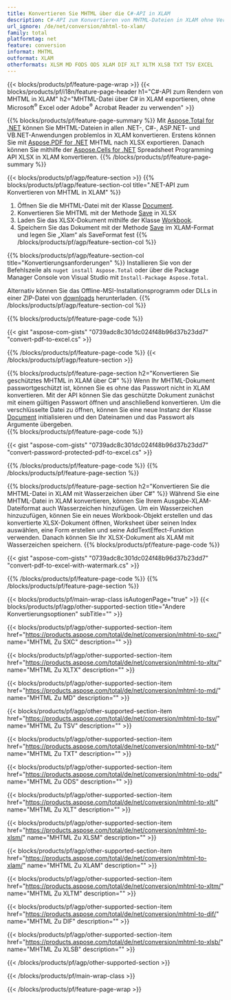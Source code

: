 ```yaml
---
title: Konvertieren Sie MHTML über die C#-API in XLAM
description: C#-API zum Konvertieren von MHTML-Dateien in XLAM ohne Verwendung von Microsoft Excel oder Adobe Reader
url_ignore: /de/net/conversion/mhtml-to-xlam/
family: total
platformtag: net
feature: conversion
informat: MHTML
outformat: XLAM
otherformats: XLSM MD FODS ODS XLAM DIF XLT XLTM XLSB TXT TSV EXCEL
---
```

{{< blocks/products/pf/feature-page-wrap >}}
{{< blocks/products/pf/i18n/feature-page-header h1="C#-API zum Rendern von MHTML in XLAM" h2="MHTML-Datei über C# in XLAM exportieren, ohne Microsoft<sup>&reg;</sup> Excel oder Adobe<sup>&reg;</sup> Acrobat Reader zu verwenden" >}}

{{% blocks/products/pf/feature-page-summary %}}
Mit [Aspose.Total for .NET](https://products.aspose.com/total/net/) können Sie MHTML-Dateien in allen .NET-, C#-, ASP.NET- und VB.NET-Anwendungen problemlos in XLAM konvertieren. Erstens können Sie mit [Aspose.PDF for .NET](https://products.aspose.com/pdf/net/) MHTML nach XLSX exportieren. Danach können Sie mithilfe der [Aspose.Cells for .NET](https://products.aspose.com/cells/net/) Spreadsheet Programming API XLSX in XLAM konvertieren.
{{% /blocks/products/pf/feature-page-summary  %}}

{{< blocks/products/pf/agp/feature-section >}}
{{% blocks/products/pf/agp/feature-section-col title=".NET-API zum Konvertieren von MHTML in XLAM" %}}
1. Öffnen Sie die MHTML-Datei mit der Klasse [Document](https://reference.aspose.com/pdf/net/aspose.pdf/document).
2. Konvertieren Sie MHTML mit der Methode [Save](https://reference.aspose.com/pdf/net/aspose.pdf.document/save/methods/5) in XLSX
3. Laden Sie das XLSX-Dokument mithilfe der Klasse [Workbook](https://reference.aspose.com/cells/net/aspose.cells/workbook).
4. Speichern Sie das Dokument mit der Methode [Save](https://reference.aspose.com/cells/net/aspose.cells.workbook/save/methods/4) im XLAM-Format und legen Sie „Xlam“ als SaveFormat fest
{{% /blocks/products/pf/agp/feature-section-col %}}

{{% blocks/products/pf/agp/feature-section-col title="Konvertierungsanforderungen" %}}
Installieren Sie von der Befehlszeile als ```nuget install Aspose.Total``` oder über die Package Manager Console von Visual Studio mit ```Install-Package Aspose.Total```.

Alternativ können Sie das Offline-MSI-Installationsprogramm oder DLLs in einer ZIP-Datei von [downloads](https://downloads.aspose.com/total/net) herunterladen.
{{% /blocks/products/pf/agp/feature-section-col %}}

{{% blocks/products/pf/feature-page-code %}}

{{< gist "aspose-com-gists" "0739adc8c301dc024f48b96d37b23dd7" "convert-pdf-to-excel.cs" >}}


{{% /blocks/products/pf/feature-page-code %}}
{{< /blocks/products/pf/agp/feature-section >}}

{{% blocks/products/pf/feature-page-section  h2="Konvertieren Sie geschütztes MHTML in XLAM über C#" %}}
Wenn Ihr MHTML-Dokument passwortgeschützt ist, können Sie es ohne das Passwort nicht in XLAM konvertieren. Mit der API können Sie das geschützte Dokument zunächst mit einem gültigen Passwort öffnen und anschließend konvertieren. Um die verschlüsselte Datei zu öffnen, können Sie eine neue Instanz der Klasse [Document](https://reference.aspose.com/pdf/net/aspose.pdf/document) initialisieren und den Dateinamen und das Passwort als Argumente übergeben.  
{{% blocks/products/pf/feature-page-code %}}

{{< gist "aspose-com-gists" "0739adc8c301dc024f48b96d37b23dd7" "convert-password-protected-pdf-to-excel.cs" >}}

{{% /blocks/products/pf/feature-page-code  %}}
{{% /blocks/products/pf/feature-page-section %}}

{{% blocks/products/pf/feature-page-section  h2="Konvertieren Sie die MHTML-Datei in XLAM mit Wasserzeichen über C#" %}}
Während Sie eine MHTML-Datei in XLAM konvertieren, können Sie Ihrem Ausgabe-XLAM-Dateiformat auch Wasserzeichen hinzufügen. Um ein Wasserzeichen hinzuzufügen, können Sie ein neues Workbook-Objekt erstellen und das konvertierte XLSX-Dokument öffnen, Worksheet über seinen Index auswählen, eine Form erstellen und seine AddTextEffect-Funktion verwenden. Danach können Sie Ihr XLSX-Dokument als XLAM mit Wasserzeichen speichern. 
{{% blocks/products/pf/feature-page-code %}}

{{< gist "aspose-com-gists" "0739adc8c301dc024f48b96d37b23dd7" "convert-pdf-to-excel-with-watermark.cs" >}}

{{% /blocks/products/pf/feature-page-code  %}}
{{% /blocks/products/pf/feature-page-section %}}

{{< blocks/products/pf/main-wrap-class isAutogenPage="true" >}}
{{< blocks/products/pf/agp/other-supported-section title="Andere Konvertierungsoptionen" subTitle="" >}}

{{< blocks/products/pf/agp/other-supported-section-item href="https://products.aspose.com/total/de/net/conversion/mhtml-to-sxc/" name="MHTML Zu SXC" description="" >}}

{{< blocks/products/pf/agp/other-supported-section-item href="https://products.aspose.com/total/de/net/conversion/mhtml-to-xltx/" name="MHTML Zu XLTX" description="" >}}

{{< blocks/products/pf/agp/other-supported-section-item href="https://products.aspose.com/total/de/net/conversion/mhtml-to-md/" name="MHTML Zu MD" description="" >}}

{{< blocks/products/pf/agp/other-supported-section-item href="https://products.aspose.com/total/de/net/conversion/mhtml-to-tsv/" name="MHTML Zu TSV" description="" >}}

{{< blocks/products/pf/agp/other-supported-section-item href="https://products.aspose.com/total/de/net/conversion/mhtml-to-txt/" name="MHTML Zu TXT" description="" >}}

{{< blocks/products/pf/agp/other-supported-section-item href="https://products.aspose.com/total/de/net/conversion/mhtml-to-ods/" name="MHTML Zu ODS" description="" >}}

{{< blocks/products/pf/agp/other-supported-section-item href="https://products.aspose.com/total/de/net/conversion/mhtml-to-xlt/" name="MHTML Zu XLT" description="" >}}

{{< blocks/products/pf/agp/other-supported-section-item href="https://products.aspose.com/total/de/net/conversion/mhtml-to-xlsm/" name="MHTML Zu XLSM" description="" >}}

{{< blocks/products/pf/agp/other-supported-section-item href="https://products.aspose.com/total/de/net/conversion/mhtml-to-xlam/" name="MHTML Zu XLAM" description="" >}}

{{< blocks/products/pf/agp/other-supported-section-item href="https://products.aspose.com/total/de/net/conversion/mhtml-to-xltm/" name="MHTML Zu XLTM" description="" >}}

{{< blocks/products/pf/agp/other-supported-section-item href="https://products.aspose.com/total/de/net/conversion/mhtml-to-dif/" name="MHTML Zu DIF" description="" >}}

{{< blocks/products/pf/agp/other-supported-section-item href="https://products.aspose.com/total/de/net/conversion/mhtml-to-xlsb/" name="MHTML Zu XLSB" description="" >}}



{{< /blocks/products/pf/agp/other-supported-section >}}

{{< /blocks/products/pf/main-wrap-class >}}

{{< /blocks/products/pf/feature-page-wrap >}}